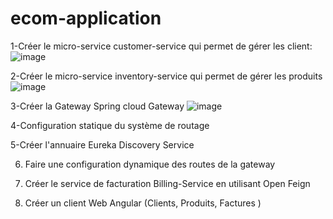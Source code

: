# ecom-application
1-Créer le micro-service customer-service qui permet de gérer les client:
![image](https://user-images.githubusercontent.com/80751443/208134641-ebb4fc3a-f2fd-413c-a26b-c8b62cbb404d.png)

2-Créer le micro-service inventory-service qui permet de gérer les produits
![image](https://user-images.githubusercontent.com/80751443/208135597-b8e9c0f5-72d6-4562-a396-1710c9248ab7.png)

3-Créer la Gateway Spring cloud Gateway
![image](https://user-images.githubusercontent.com/80751443/208182221-a951e9dd-560d-4968-820d-eb756e77665d.png)

4-Configuration statique du système de routage

5-Créer l&#39;annuaire Eureka Discovery Service

6. Faire une configuration dynamique des routes de la gateway

7. Créer le service de facturation Billing-Service en utilisant Open Feign

8. Créer un client Web Angular (Clients, Produits, Factures )
